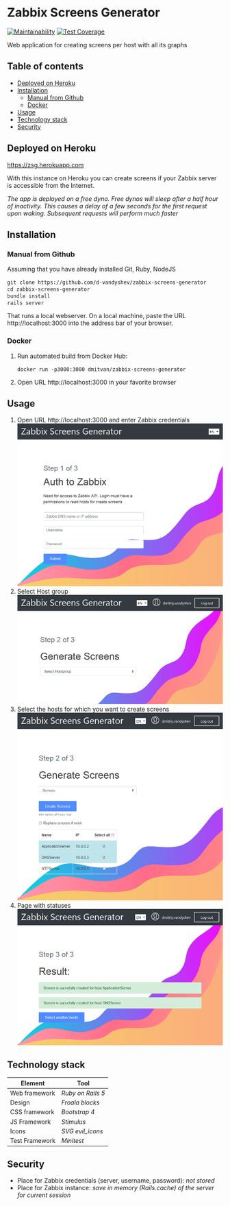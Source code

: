 # Zabbix Screens Generator 

[![Maintainability](https://api.codeclimate.com/v1/badges/27d72e0b4bea1a8d8420/maintainability)](https://codeclimate.com/github/d-vandyshev/zabbix-screens-generator/maintainability)
[![Test Coverage](https://api.codeclimate.com/v1/badges/27d72e0b4bea1a8d8420/test_coverage)](https://codeclimate.com/github/d-vandyshev/zabbix-screens-generator/test_coverage)

Web application for creating screens per host with all its graphs

## Table of contents

   * [Deployed on Heroku](#deployed-on-heroku)
   * [Installation](#installation)
     * [Manual from Github](#manual-from-github)
     * [Docker](#docker)
   * [Usage](#usage)
   * [Technology stack](#technology-stack)
   * [Security](#security)

## Deployed on Heroku

https://zsg.herokuapp.com

With this instance on Heroku you can create screens if your Zabbix server is accessible from the Internet.

_The app is deployed on a free dyno. Free dynos will sleep after a half hour of inactivity. This causes a delay of a few seconds for the first request upon waking. Subsequent requests will perform much faster_  

## Installation

### Manual from Github
Assuming that you have already installed Git, Ruby, NodeJS

```
git clone https://github.com/d-vandyshev/zabbix-screens-generator
cd zabbix-screens-generator
bundle install
rails server
```

That runs a local webserver. On a local machine, paste the URL http://localhost:3000 into the address bar of your browser.

### Docker
1. Run automated build from Docker Hub:
    ```
    docker run -p3000:3000 dmitvan/zabbix-screens-generator
    ```
2. Open URL http://localhost:3000 in your favorite browser

## Usage

1. Open URL http://localhost:3000 and enter Zabbix credentials
![Zabbix Screen Generator - Login page](https://github.com/d-vandyshev/zabbix-screens-generator/blob/master/screenshots/Screen1_Login.png?raw=true)
1. Select Host group
![Zabbix Screen Generator - Select Hostgroup page](https://github.com/d-vandyshev/zabbix-screens-generator/blob/master/screenshots/Screen2_SelectHostgroup.png?raw=true)
1. Select the hosts for which you want to create screens
![Zabbix Screen Generator - Select Hosts page](https://github.com/d-vandyshev/zabbix-screens-generator/blob/master/screenshots/Screen3_CheckHosts.png?raw=true)
1. Page with statuses
![Zabbix Screen Generator - Select Hosts page](https://github.com/d-vandyshev/zabbix-screens-generator/blob/master/screenshots/Screen4_Result.png?raw=true)

## Technology stack

| Element        | Tool                  |
| -------------- | --------------------- |
| Web framework  | _Ruby on Rails 5_ |
| Design         | _Froala blocks_       |
| CSS framework  | _Bootstrap 4_         |
| JS Framework   | _Stimulus_            |
| Icons          | _SVG evil_icons_      |
| Test Framework | _Minitest_            |

## Security

* Place for Zabbix credentials (server, username, password): _not stored_
* Place for Zabbix instance: _save in memory (Rails.cache) of the server for current session_
